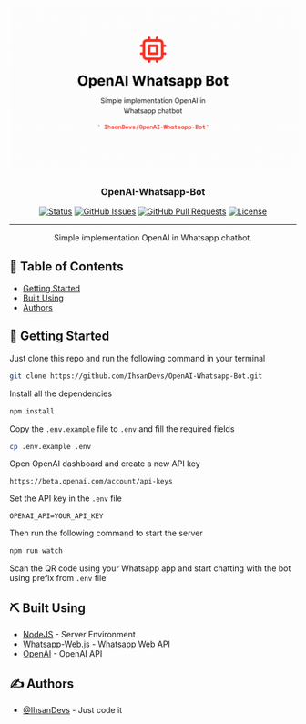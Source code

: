 <p align="center">
  <a href="" rel="noopener">
 <img src="./OpenAI Whatsapp Bot.png" alt="OpenAI Whatsapp Bot"></a>
</p>

<h3 align="center">OpenAI-Whatsapp-Bot</h3>

<div align="center">

[![Status](https://img.shields.io/badge/status-active-success.svg)]()
[![GitHub Issues](https://img.shields.io/github/issues/IhsanDevs/OpenAI-Whatsapp-Bot.svg)](https://github.com/IhsanDevs/OpenAI-Whatsapp-Bot/issues)
[![GitHub Pull Requests](https://img.shields.io/github/issues-pr/IhsanDevs/OpenAI-Whatsapp-Bot.svg)](https://github.com/IhsanDevs/OpenAI-Whatsapp-Bot/pulls)
[![License](https://img.shields.io/badge/license-MIT-blue.svg)](/LICENSE)

</div>

---

<p align="center"> Simple implementation OpenAI in Whatsapp chatbot.
    <br> 
</p>

## 📝 Table of Contents

- [Getting Started](#getting_started)
- [Built Using](#built_using)
- [Authors](#authors)

## 🏁 Getting Started <a name = "getting_started"></a>

Just clone this repo and run the following command in your terminal

```bash
git clone https://github.com/IhsanDevs/OpenAI-Whatsapp-Bot.git
```

Install all the dependencies

```bash
npm install
```

Copy the `.env.example` file to `.env` and fill the required fields

```bash
cp .env.example .env
```

Open OpenAI dashboard and create a new API key

```
https://beta.openai.com/account/api-keys
```

Set the API key in the `.env` file

```
OPENAI_API=YOUR_API_KEY
```

Then run the following command to start the server

```bash
npm run watch
```

Scan the QR code using your Whatsapp app and start chatting with the bot using prefix from `.env` file

## ⛏️ Built Using <a name = "built_using"></a>

- [NodeJS](https://nodejs.org/en/) - Server Environment
- [Whatsapp-Web.js](https://wwebjs.dev/) - Whatsapp Web API
- [OpenAI](https://openai.com/) - OpenAI API

## ✍️ Authors <a name = "authors"></a>

- [@IhsanDevs](https://github.com/IhsanDevs) - Just code it
